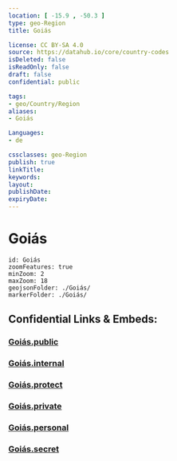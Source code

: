 ```yaml
---
location: [ -15.9 , -50.3 ] 
type: geo-Region
title: Goiás

license: CC BY-SA 4.0
source: https://datahub.io/core/country-codes
isDeleted: false
isReadOnly: false
draft: false
confidential: public

tags:
- geo/Country/Region
aliases:
- Goiás

Languages:
- de

cssclasses: geo-Region
publish: true
linkTitle: 
keywords: 
layout: 
publishDate: 
expiryDate: 
---
```


# Goiás

```leaflet
id: Goiás
zoomFeatures: true 
minZoom: 2 
maxZoom: 18
geojsonFolder: ./Goiás/
markerFolder: ./Goiás/
```


## Confidential Links & Embeds: 

### [Goiás.public](/_public/\Earth\Continent\America~South\Brazil\states~BrazilGoiás.public.md) 

### [Goiás.internal](/_internal/\Earth\Continent\America~South\Brazil\states~BrazilGoiás.internal.md) 

### [Goiás.protect](/_protect/\Earth\Continent\America~South\Brazil\states~BrazilGoiás.protect.md) 

### [Goiás.private](/_private/\Earth\Continent\America~South\Brazil\states~BrazilGoiás.private.md) 

### [Goiás.personal](/_personal/\Earth\Continent\America~South\Brazil\states~BrazilGoiás.personal.md) 

### [Goiás.secret](/_secret/\Earth\Continent\America~South\Brazil\states~BrazilGoiás.secret.md)


